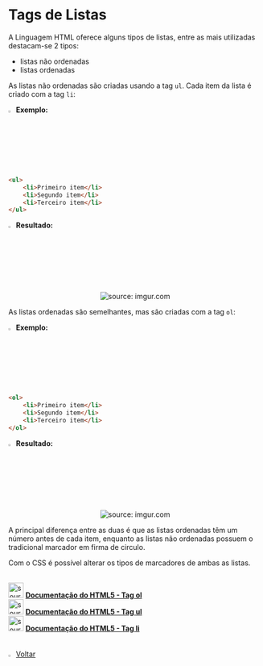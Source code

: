 <h1>Tags de Listas</h1>

A Linguagem HTML oferece alguns tipos de listas, entre as mais utilizadas destacam-se 2 tipos:

- listas não ordenadas
- listas ordenadas

As listas não ordenadas são criadas usando a tag `ul`. Cada item da lista é criado com a tag `li`:

<img src="https://i.imgur.com/O5NjoiA.png" title="source: imgur.com" width="3%"/>**Exemplo:**

```html
<ul>
    <li>Primeiro item</li>
    <li>Segundo item</li>
    <li>Terceiro item</li>
</ul>
```

<img src="https://i.imgur.com/3HPZ0By.png" title="source: imgur.com" width="3%"/>**Resultado:**

<div align="center"><img src="https://i.imgur.com/mONXWbT.png" title="source: imgur.com" /></div>

As listas ordenadas são semelhantes, mas são criadas com a tag `ol`:

<img src="https://i.imgur.com/O5NjoiA.png" title="source: imgur.com" width="3%"/>**Exemplo:**

```html
<ol>
    <li>Primeiro item</li>
    <li>Segundo item</li>
    <li>Terceiro item</li>
</ol>
```

<img src="https://i.imgur.com/3HPZ0By.png" title="source: imgur.com" width="3%"/>**Resultado:**

<div align="center"><img src="https://i.imgur.com/WHinGDY.png" title="source: imgur.com" /></div>

A principal diferença entre as duas é que as listas ordenadas têm um número antes de cada item, enquanto as listas não ordenadas possuem o tradicional marcador em firma de circulo.

Com o CSS é possível alterar os tipos de marcadores de ambas as listas.

<br />

<div align="left"><img src="https://i.imgur.com/WDbGBIA.png" title="source: imgur.com" width="30px"/> <a href="https://www.w3schools.com/tags/tag_ol.asp" target="_blank"><b>Documentação do HTML5 - Tag ol</b></a></div>

<div align="left"><img src="https://i.imgur.com/WDbGBIA.png" title="source: imgur.com" width="30px"/> <a href="https://www.w3schools.com/tags/tag_ul.asp" target="_blank"><b>Documentação do HTML5 - Tag ul</b></a></div>

<div align="left"><img src="https://i.imgur.com/WDbGBIA.png" title="source: imgur.com" width="30px"/> <a href="https://www.w3schools.com/tags/tag_li.asp" target="_blank"><b>Documentação do HTML5 - Tag li</b></a></div>

<br />

<br />	

<div align="left"><a href="../README.md"><img src="https://i.imgur.com/XMgF3gl.png" title="source: imgur.com" width="3%"/>Voltar</a></div>
